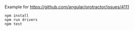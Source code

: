 Example for https://github.com/angular/protractor/issues/4111


```
npm install
npm run drivers
npm test
```
